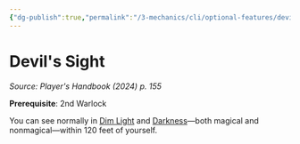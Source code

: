 ```yaml
---
{"dg-publish":true,"permalink":"/3-mechanics/cli/optional-features/devils-sight-xphb/","tags":["ttrpg-cli/compendium/src/5e/xphb","ttrpg-cli/optional-feature/ei"],"created":"2025-03-01T17:25:22.443-05:00","updated":"2025-03-01T18:44:36.634-05:00"}
---
```


# Devil's Sight
*Source: Player's Handbook (2024) p. 155*  

**Prerequisite**: 2nd Warlock

You can see normally in [Dim Light](3-Mechanics/CLI/rules/variant-rules/dim-light-xphb.md) and [Darkness](3-Mechanics/CLI/rules/variant-rules/darkness-xphb.md)—both magical and nonmagical—within 120 feet of yourself.